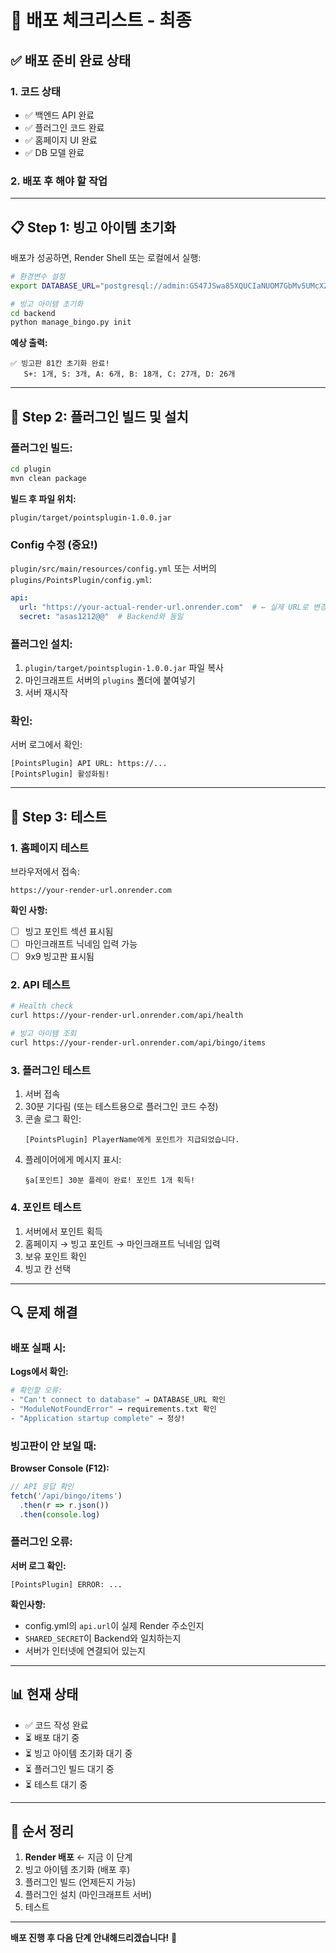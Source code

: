 # 🚀 배포 체크리스트 - 최종

## ✅ 배포 준비 완료 상태

### 1. 코드 상태
- ✅ 백엔드 API 완료
- ✅ 플러그인 코드 완료
- ✅ 홈페이지 UI 완료
- ✅ DB 모델 완료

### 2. 배포 후 해야 할 작업

---

## 📋 Step 1: 빙고 아이템 초기화

배포가 성공하면, Render Shell 또는 로컬에서 실행:

```bash
# 환경변수 설정
export DATABASE_URL="postgresql://admin:GS47JSwa85XQUCIaNUOM7GbMv5UMcXZ7@dpg-d3vah2uuk2gs73eeb1jg-a/ramjwi"

# 빙고 아이템 초기화
cd backend
python manage_bingo.py init
```

**예상 출력:**
```
✅ 빙고판 81칸 초기화 완료!
   S+: 1개, S: 3개, A: 6개, B: 18개, C: 27개, D: 26개
```

---

## 🔧 Step 2: 플러그인 빌드 및 설치

### 플러그인 빌드:

```bash
cd plugin
mvn clean package
```

**빌드 후 파일 위치:**
```
plugin/target/pointsplugin-1.0.0.jar
```

### Config 수정 (중요!)

`plugin/src/main/resources/config.yml` 또는 서버의 `plugins/PointsPlugin/config.yml`:

```yaml
api:
  url: "https://your-actual-render-url.onrender.com"  # ← 실제 URL로 변경!
  secret: "asas1212@@"  # Backend와 동일
```

### 플러그인 설치:

1. `plugin/target/pointsplugin-1.0.0.jar` 파일 복사
2. 마인크래프트 서버의 `plugins` 폴더에 붙여넣기
3. 서버 재시작

### 확인:

서버 로그에서 확인:
```
[PointsPlugin] API URL: https://...
[PointsPlugin] 활성화됨!
```

---

## 🧪 Step 3: 테스트

### 1. 홈페이지 테스트

브라우저에서 접속:
```
https://your-render-url.onrender.com
```

**확인 사항:**
- [ ] 빙고 포인트 섹션 표시됨
- [ ] 마인크래프트 닉네임 입력 가능
- [ ] 9x9 빙고판 표시됨

### 2. API 테스트

```bash
# Health check
curl https://your-render-url.onrender.com/api/health

# 빙고 아이템 조회
curl https://your-render-url.onrender.com/api/bingo/items
```

### 3. 플러그인 테스트

1. 서버 접속
2. 30분 기다림 (또는 테스트용으로 플러그인 코드 수정)
3. 콘솔 로그 확인:
   ```
   [PointsPlugin] PlayerName에게 포인트가 지급되었습니다.
   ```
4. 플레이어에게 메시지 표시:
   ```
   §a[포인트] 30분 플레이 완료! 포인트 1개 획득!
   ```

### 4. 포인트 테스트

1. 서버에서 포인트 획득
2. 홈페이지 → 빙고 포인트 → 마인크래프트 닉네임 입력
3. 보유 포인트 확인
4. 빙고 칸 선택

---

## 🔍 문제 해결

### 배포 실패 시:

**Logs에서 확인:**
```bash
# 확인할 오류:
- "Can't connect to database" → DATABASE_URL 확인
- "ModuleNotFoundError" → requirements.txt 확인  
- "Application startup complete" → 정상!
```

### 빙고판이 안 보일 때:

**Browser Console (F12):**
```javascript
// API 응답 확인
fetch('/api/bingo/items')
  .then(r => r.json())
  .then(console.log)
```

### 플러그인 오류:

**서버 로그 확인:**
```
[PointsPlugin] ERROR: ...
```

**확인사항:**
- config.yml의 `api.url`이 실제 Render 주소인지
- `SHARED_SECRET`이 Backend와 일치하는지
- 서버가 인터넷에 연결되어 있는지

---

## 📊 현재 상태

- ✅ 코드 작성 완료
- ⏳ 배포 대기 중
- ⏳ 빙고 아이템 초기화 대기 중
- ⏳ 플러그인 빌드 대기 중
- ⏳ 테스트 대기 중

---

## 🎯 순서 정리

1. **Render 배포** ← 지금 이 단계
2. 빙고 아이템 초기화 (배포 후)
3. 플러그인 빌드 (언제든지 가능)
4. 플러그인 설치 (마인크래프트 서버)
5. 테스트

---

**배포 진행 후 다음 단계 안내해드리겠습니다!** 🚀

